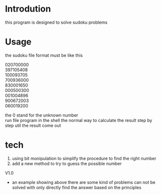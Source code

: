 # Introdution
this program is designed to solve sudoku problems   

# Usage
the sudoku file format must be like this   

020700000   
397105408   
100093705   
700936000   
830001650   
000500300   
001004896   
900672003   
060019200   

the 0 stand for the unknown number   
run file program in the shell 
the normal way to calculate the result step by step util the result come out

# tech
1. using bit monipulation to simplify the procedure to find the right number
2. add a new method to try to guess the possible number

V1.0
* an example showing above 
there are some kind of problems can not be solved with only directly find the answer based on the principles